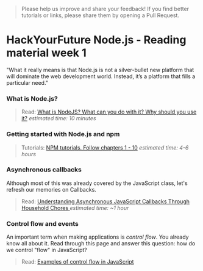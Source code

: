 > Please help us improve and share your feedback! If you find better tutorials or links, please share them by opening a Pull Request.

# HackYourFuture Node.js - Reading material week 1

"What it really means is that Node.js is not a silver-bullet new platform that will dominate the web development world. Instead, it’s a platform that fills a particular need."

### What is Node.js?
> Read: [What is NodeJS? What can you do with it? Why should you use it?](https://medium.com/@paynoattn/what-is-nodejs-what-can-you-do-with-it-why-should-you-use-it-8c8d6df32d6d#.qvbp8g4dq) _estimated time: 10 minutes_

### Getting started with Node.js and npm
> Tutorials: [NPM tutorials. Follow chapters 1 - 10](https://docs.npmjs.com/getting-started/installing-node) _estimated time: 4-6 hours_

### Asynchronous callbacks
Although most of this was already covered by the JavaScript class, let's refresh our memories on Callbacks.
> Read: [Understanding Asynchronous JavaScript Callbacks Through Household Chores
](https://medium.freecodecamp.com/understanding-asynchronous-javascript-callbacks-through-household-chores-e3de9a1dbd04#.8ilr4a7aj) _estimated time: ~1 hour_

### Control flow and events
An important term when making applications is _control flow_. You already know all about it. Read through this page and answer this question: how do we control "flow" in JavaScript?
> Read: [Examples of control flow in JavaScript](https://github.com/ummahusla/Codecademy-Exercise-Answers/tree/master/Language%20Skills/JavaScript/Unit%2005%20Control%20Flow/01%20More%20on%20Control%20Flow%20in%20JS)